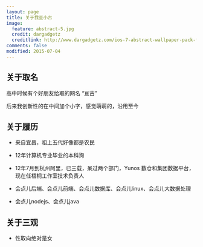 ```yaml
---
layout: page
title: 关于我亘小古
image:
  feature: abstract-5.jpg
  credit: dargadgetz
  creditlink: http://www.dargadgetz.com/ios-7-abstract-wallpaper-pack-for-iphone-5-and-ipod-touch-retina/
comments: false
modified: 2015-07-04
---
```


## 关于取名
高中时候有个好朋友给取的网名 “亘古”

后来我创新性的在中间加个小字，感觉萌萌的，沿用至今

## 关于履历
* 来自宜昌，祖上五代好像都是农民

* 12年计算机专业毕业的本科狗

* 12年7月到杭州阿里，已三载，呆过两个部门，Yunos 数仓和集团数据平台，现在任梧桐工作室技术负责人

* 会点儿后端、会点儿前端、会点儿数据库、会点儿linux、会点儿大数据处理

* 会点儿nodejs、会点儿java

## 关于三观
* 性取向绝对是女

